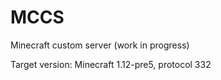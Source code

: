 MCCS
========

Minecraft custom server (work in progress)

Target version: Minecraft 1.12-pre5, protocol 332
